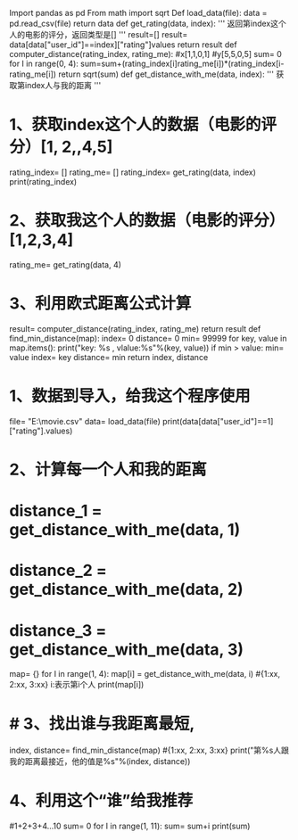 Import pandas as pd
From math import sqrt
Def load_data(file):
data = pd.read_csv(file)
return data
def get_rating(data, index):
'''
返回第index这个人的电影的评分，返回类型是[]
    '''
result=[]
result= data[data["user_id"]==index]["rating"]values
return result
def computer_distance(rating_index, rating_me):
#x[1,1,0,1]
#y[5,5,0,5]
sum= 0
for I in range(0, 4):
sum=sum+(rating_index[i]rating_me[i])*(rating_index[i-rating_me[i])
return sqrt(sum)
def get_distance_with_me(data, index):
'''
获取第index人与我的距离
    '''
# 1、获取index这个人的数据（电影的评分）[1, 2,,4,5]
rating_index= []
rating_me= []
rating_index= get_rating(data, index)
print(rating_index)
# 2、获取我这个人的数据（电影的评分）[1,2,3,4]
rating_me= get_rating(data, 4)
# 3、利用欧式距离公式计算
result= computer_distance(rating_index, rating_me)
return result
def find_min_distance(map):
index= 0
distance= 0
min= 99999
for key, value in map.items():
print("key: %s , vlalue:%s"%(key, value))
if min > value:
min= value
index= key
distance= min
return index, distance
# 1、数据到导入，给我这个程序使用
file= "E:\\movie.csv"
data= load_data(file)
print(data[data["user_id"]==1]["rating"].values)
# 2、计算每一个人和我的距离
# distance_1 = get_distance_with_me(data, 1)
# distance_2 = get_distance_with_me(data, 2)
# distance_3 = get_distance_with_me(data, 3)
map= {}
for I in range(1, 4):
map[i] = get_distance_with_me(data, i) #{1:xx, 2:xx, 3:xx} i:表示第i个人
print(map[i])
# # 3、找出谁与我距离最短,
index, distance= find_min_distance(map) #{1:xx, 2:xx, 3:xx}
print("第%s人跟我的距离最接近，他的值是%s"%(index, distance))
# 4、利用这个“谁”给我推荐
#1+2+3+4...10
sum= 0
for I in range(1, 11):
sum=  sum+i
print(sum)



